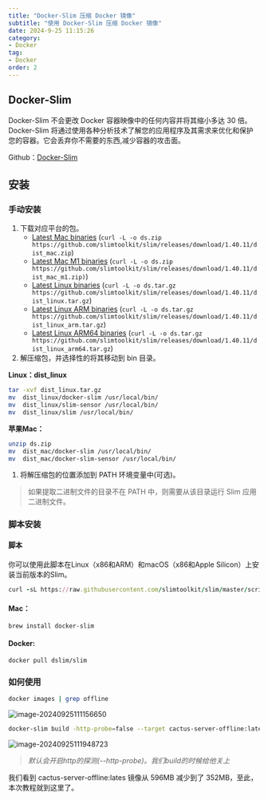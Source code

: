 ```yaml
---
title: "Docker-Slim 压缩 Docker 镜像"
subtitle: "使用 Docker-Slim 压缩 Docker 镜像"
date: 2024-9-25 11:15:26
category:
- Docker
tag:
- Docker
order: 2
---
```


## Docker-Slim

Docker-Slim 不会更改 Docker 容器映像中的任何内容并将其缩小多达 30 倍。 Docker-Slim 将通过使用各种分析技术了解您的应用程序及其需求来优化和保护您的容器。它会丢弃你不需要的东西,减少容器的攻击面。

Github：[Docker-Slim](https://github.com/slimtoolkit/slim)

## 安装

### 手动安装

1. 下载对应平台的包。
   - [Latest Mac binaries](https://github.com/slimtoolkit/slim/releases/download/1.40.11/dist_mac.zip) (`curl -L -o ds.zip https://github.com/slimtoolkit/slim/releases/download/1.40.11/dist_mac.zip`)
   - [Latest Mac M1 binaries](https://github.com/slimtoolkit/slim/releases/download/1.40.11/dist_mac_m1.zip) (`curl -L -o ds.zip https://github.com/slimtoolkit/slim/releases/download/1.40.11/dist_mac_m1.zip)`)
   - [Latest Linux binaries](https://github.com/slimtoolkit/slim/releases/download/1.40.11/dist_linux.tar.gz) (`curl -L -o ds.tar.gz https://github.com/slimtoolkit/slim/releases/download/1.40.11/dist_linux.tar.gz`)
   - [Latest Linux ARM binaries](https://github.com/slimtoolkit/slim/releases/download/1.40.11/dist_linux_arm.tar.gz) (`curl -L -o ds.tar.gz https://github.com/slimtoolkit/slim/releases/download/1.40.11/dist_linux_arm.tar.gz`)
   - [Latest Linux ARM64 binaries](https://github.com/slimtoolkit/slim/releases/download/1.40.11/dist_linux_arm64.tar.gz) (`curl -L -o ds.tar.gz https://github.com/slimtoolkit/slim/releases/download/1.40.11/dist_linux_arm64.tar.gz`)
2. 解压缩包，并选择性的将其移动到 bin 目录。

**Linux：dist_linux**

```bash
tar -xvf dist_linux.tar.gz
mv  dist_linux/docker-slim /usr/local/bin/
mv  dist_linux/slim-sensor /usr/local/bin/
mv  dist_linux/slim /usr/local/bin/
```

**苹果Mac：**

```bash
unzip ds.zip
mv  dist_mac/docker-slim /usr/local/bin/
mv  dist_mac/docker-slim-sensor /usr/local/bin/
```

1. 将解压缩包的位置添加到 PATH 环境变量中(可选)。

> 如果提取二进制文件的目录不在 PATH 中，则需要从该目录运行 Slim 应用二进制文件。

### 脚本安装

#### 脚本

你可以使用此脚本在Linux（x86和ARM）和macOS（x86和Apple Silicon）上安装当前版本的Slim。

```ruby
curl -sL https://raw.githubusercontent.com/slimtoolkit/slim/master/scripts/install-slim.sh | sudo -E bash -
```

#### Mac：

```shell
brew install docker-slim
```

#### Docker:

```shell
docker pull dslim/slim
```

### 如何使用

```bash
docker images | grep offline 
```

![image-20240925111156650](https://lixuanfengs.github.io/blog-images/vp/web/image-20240925111156650.png)

```bash
docker-slim build -http-probe=false --target cactus-server-offline:latest --tag cactus-server-offline:slim
```

![image-20240925111948723](https://lixuanfengs.github.io/blog-images/vp/web/image-20240925111948723.png)

> *默认会开启http的探测(--http-probe)。我们build的时候给他关上*

我们看到 cactus-server-offline:lates 镜像从 596MB 减少到了 352MB，至此，本次教程就到这里了。